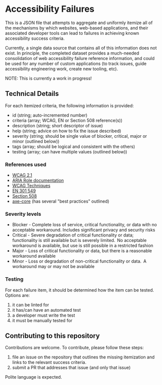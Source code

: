 # Accessibility Failures

This is a JSON file that attempts to aggregate and uniformly itemize all of the mechanisms by which websites, web-based applications, and their associated developer tools can lead to failures in achieving known accessibility success criteria. 

Currently, a single data source that contains all of this information does not exist. In principle, the completed dataset provides a much-needed consolidation of web accessibility failure reference information, and could be used for any number of custom applications (to track issues, guide accessibility engineering work, create new tooling, etc).

NOTE: This is currently a work in progress!

## Technical Details

For each itemized criteria, the following information is provided: 

* id (string; auto-incremented number)
* criteria (array; WCAG, EN or Section 508 reference(s))
* description (string; short descriptor of issue)
* help (string; advice on how to fix the issue described)
* severity (string; should be single value of blocker, critical, major or minor (outlined below))
* tags (array; should be logical and consistent with the others)
* testing (array; can have multiple values (outlined below))

### References used 

* [WCAG 2.1](https://www.w3.org/TR/WCAG21/)
* [ARIA Role documentation](https://www.w3.org/WAI/PF/aria/roles)
* [WCAG Techniques](https://www.w3.org/WAI/WCAG21/Techniques/#techniques)
* [EN 301 549](https://www.etsi.org/deliver/etsi_en/301500_301599/301549/02.01.02_60/en_301549v020102p.pdf)
* [Section 508](https://www.access-board.gov/guidelines-and-standards/communications-and-it/about-the-ict-refresh/final-rule/single-file-version)
* [axe-core](https://github.com/dequelabs/axe-core/tree/develop/lib/rules) (has several "best practices" outlined)

### Severity levels

* Blocker - Complete loss of service, critical functionality, or data with no acceptable workaround. Includes significant privacy and security risks
* Critical - Severe degradation of critical functionality or data; functionality is still available but is severely limited.  No acceptable workaround is available, but use is still possible in a restricted fashion
* Major - Loss of critical functionality or data, but there is a reasonable workaround available
* Minor - Loss or degradation of non-critical functionality or data.  A workaround may or may not be available

### Testing

For each failure item, it should be determined how the item can be tested. Options are:

1. it can be linted for
2. it has/can have an automated test
3. a developer must write the test
4. it must be manually tested for

## Contributing to this repository

Contributions are welcome. To contribute, please follow these steps: 

1. file an issue on the repository that outlines the missing itemization and links to the relevant success criteria.
2. submit a PR that addresses that issue (and only that issue)

Polite language is expected.
